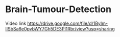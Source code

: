 # Brain-Tumour-Detection
Video link
https://drive.google.com/file/d/1ByIm-lISbSa6e0pvbWY7Gh5DE3Pl1Rbr/view?usp=sharing
